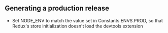 ## Generating a production release
- Set NODE_ENV to match the value set in Constants.ENVS.PROD, so that Redux's store initialization doesn't load the devtools extension